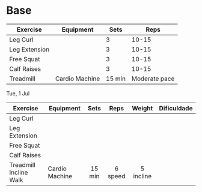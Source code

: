 # Base

| Exercise      | Equipment      | Sets   | Reps          |
| ------------- | -------------- | ------ | ------------- |
| Leg Curl      |                | 3      | 10-15         |
| Leg Extension |                | 3      | 10-15         |
| Free Squat    |                | 3      | 10-15         |
| Calf Raises   |                | 3      | 10-15         |
| Treadmill     | Cardio Machine | 15 min | Moderate pace |

Tue, 1 Jul


| Exercise               | Equipment      |  Sets  |  Reps   |  Weight   | Dificuldade |
| ---------------------- | -------------- | :----: | :-----: | :-------: | :---------: |
| Leg Curl               |                |        |         |           |             |
| Leg Extension          |                |        |         |           |             |
| Free Squat             |                |        |         |           |             |
| Calf Raises            |                |        |         |           |             |
| Treadmill Incline Walk | Cardio Machine | 15 min | 6 speed | 5 incline |             |
